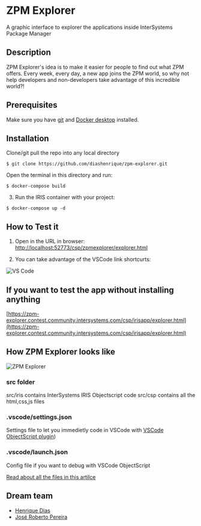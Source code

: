 # ZPM Explorer
A graphic interface to explorer the applications inside InterSystems Package Manager

## Description
ZPM Explorer's idea is to make it easier for people to find out what ZPM offers. Every week, every day, a new app joins the ZPM world, so why not help developers and non-developers take advantage of this incredible world?!

## Prerequisites

Make sure you have [git](https://git-scm.com/book/en/v2/Getting-Started-Installing-Git) and [Docker desktop](https://www.docker.com/products/docker-desktop) installed.

## Installation 
Clone/git pull the repo into any local directory
```
$ git clone https://github.com/diashenrique/zpm-explorer.git
```

Open the terminal in this directory and run:

```
$ docker-compose build
```

3. Run the IRIS container with your project:

```
$ docker-compose up -d
```

## How to Test it

1. Open in the URL in browser: [http://localhost:52773/csp/zpmexplorer/explorer.html](http://localhost:52773/csp/zpmexplorer/explorer.html)

2. You can take advantage of the VSCode link shortcurts:

![VS Code](https://raw.githubusercontent.com/diashenrique/zpm-explorer/master/images/vscode.png)

## If you want to test the app without installing anything

[https://zpm-explorer.contest.community.intersystems.com/csp/irisapp/explorer.html](https://zpm-explorer.contest.community.intersystems.com/csp/irisapp/explorer.html)

## How ZPM Explorer looks like

![ZPM Explorer](https://raw.githubusercontent.com/diashenrique/zpm-explorer/master/images/zpmexplorer.png)

### src folder
src/iris contains InterSystems IRIS Objectscript code
src/csp contains all the html,css,js files

### .vscode/settings.json

Settings file to let you immedietly code in VSCode with [VSCode ObjectScript plugin](https://marketplace.visualstudio.com/items?itemName=daimor.vscode-objectscript))

### .vscode/launch.json
Config file if you want to debug with VSCode ObjectScript

[Read about all the files in this artilce](https://community.intersystems.com/post/dockerfile-and-friends-or-how-run-and-collaborate-objectscript-projects-intersystems-iris)

## Dream team

- [Henrique Dias](https://community.intersystems.com/user/henrique-dias-2)
- [José Roberto Pereira](https://community.intersystems.com/user/jos%C3%A9-roberto-pereira-0)
  